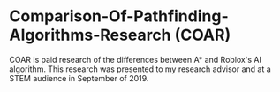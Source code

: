 # Comparison-Of-Pathfinding-Algorithms-Research (COAR)
COAR is paid research of the differences between A* and Roblox's AI algorithm. This research was presented to my research advisor and at a STEM audience in September of 2019.
 

